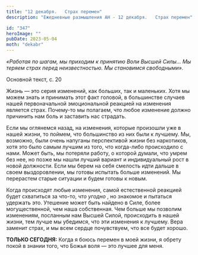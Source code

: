```yaml
---
title: "12 декабря.   Страх перемен"
description: "Ежедневные размышления АН - 12 декабря.   Страх перемен"

id: "347"
heroImage: ""
pubDate: 2023-05-04
moth: "dekabr"
---
```


_«Работая по шагам, мы приходим к принятию Воли Высшей Силы… Мы теряем страх
перед неизвестностью. Мы становимся свободными»._

Основной текст, с. 20

Жизнь — это серия изменений, как больших, так и маленьких. Хотя мы можем знать
и принимать этот факт головой, в большинстве случаев нашей первоначальной
эмоциональной реакцией на изменения является страх. Почему-то мы полагаем, что
любое изменение должно причинить нам боль и заставить нас страдать.

Если мы оглянемся назад, на изменения, которые произошли уже в нашей жизни, то
поймем, что большинство из них были к лучшему. Мы, возможно, были очень
напуганы перспективой жизни без наркотиков, хотя это было самым лучшим из
того, что когда-либо происходило с нами. Может быть, мы потеряли работу, о
которой думали, что умрем без нее, но позже мы нашли лучший вариант и
индивидуальный рост в новой должности. Если мы берем на себя смелость идти
дальше в своем выздоровлении, мы готовы испытать больше изменений. Мы
перерастем старые ситуации и будем готовы к новым.

Когда происходят любые изменения, самой естественной реакцией будет схватиться
за что-то, _что угодно_ , но знакомое и пытаться удержать это. Утешение может
быть найдено в Силе, более могущественной, чем наша собственная. Чем больше мы
позволим изменениям, посланным нам Высшей Силой, происходить в нашей жизни,
тем лучше мы убедимся, что эти изменения к лучшему. Вера заменит страх, и мы
всем сердце почувствуем, что все будет хорошо.

**ТОЛЬКО СЕГОДНЯ:** Когда я боюсь перемен в моей жизни, я обрету покой в
знании того, что Божья воля — это лучшее для меня.
